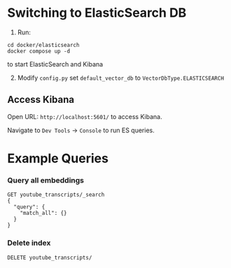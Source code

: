 # Switching to ElasticSearch DB
1. Run:
```shell
cd docker/elasticsearch
docker compose up -d
```
to start ElasticSearch and Kibana

2. Modify `config.py` set `default_vector_db` to `VectorDbType.ELASTICSEARCH`

## Access Kibana
Open URL: `http://localhost:5601/` to access Kibana.

Navigate to `Dev Tools` -> `Console` to run ES queries.

# Example Queries

### Query all embeddings
```
GET youtube_transcripts/_search
{
  "query": {
    "match_all": {}
  }
}
```

### Delete index
```
DELETE youtube_transcripts/
```